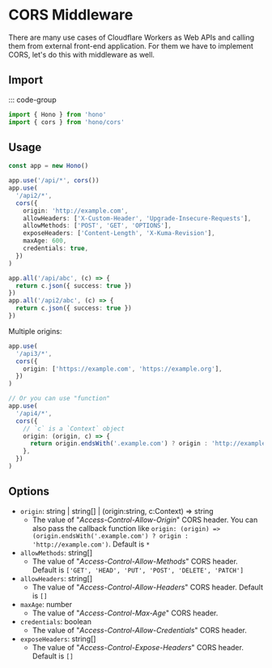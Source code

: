 # CORS Middleware

There are many use cases of Cloudflare Workers as Web APIs and calling them from external front-end application.
For them we have to implement CORS, let's do this with middleware as well.

## Import

::: code-group

```ts
import { Hono } from 'hono'
import { cors } from 'hono/cors'
```

## Usage

```ts
const app = new Hono()

app.use('/api/*', cors())
app.use(
  '/api2/*',
  cors({
    origin: 'http://example.com',
    allowHeaders: ['X-Custom-Header', 'Upgrade-Insecure-Requests'],
    allowMethods: ['POST', 'GET', 'OPTIONS'],
    exposeHeaders: ['Content-Length', 'X-Kuma-Revision'],
    maxAge: 600,
    credentials: true,
  })
)

app.all('/api/abc', (c) => {
  return c.json({ success: true })
})
app.all('/api2/abc', (c) => {
  return c.json({ success: true })
})
```

Multiple origins:

```ts
app.use(
  '/api3/*',
  cors({
    origin: ['https://example.com', 'https://example.org'],
  })
)

// Or you can use "function"
app.use(
  '/api4/*',
  cors({
    // `c` is a `Context` object
    origin: (origin, c) => {
      return origin.endsWith('.example.com') ? origin : 'http://example.com'
    },
  })
)
```

## Options

- `origin`: string | string[] | (origin:string, c:Context) => string
  - The value of "_Access-Control-Allow-Origin_" CORS header. You can also pass the callback function like `origin: (origin) => (origin.endsWith('.example.com') ? origin : 'http://example.com')`. Default is `*`
- `allowMethods`: string[]
  - The value of "_Access-Control-Allow-Methods_" CORS header. Default is `['GET', 'HEAD', 'PUT', 'POST', 'DELETE', 'PATCH']`
- `allowHeaders`: string[]
  - The value of "_Access-Control-Allow-Headers_" CORS header. Default is `[]`
- `maxAge`: number
  - The value of "_Access-Control-Max-Age_" CORS header.
- `credentials`: boolean
  - The value of "_Access-Control-Allow-Credentials_" CORS header.
- `exposeHeaders`: string[]
  - The value of "_Access-Control-Expose-Headers_" CORS header. Default is `[]`
